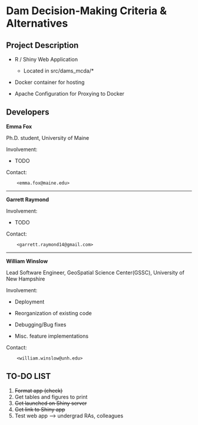 Dam Decision-Making Criteria & Alternatives
==========================

Project Description
--------------------------

* R / Shiny Web Application


	+ Located in src/dams_mcda/*


* Docker container for hosting


* Apache Configuration for Proxying to Docker


Developers
-------------------------

**Emma Fox**

Ph.D. student, University of Maine

Involvement:

* TODO

Contact:

		<emma.fox@maine.edu>

***

**Garrett Raymond**

Involvement:

* TODO

Contact:

		<garrett.raymond14@gmail.com>

***

**William Winslow**

Lead Software Engineer, GeoSpatial Science Center(GSSC), University of New Hampshire 

Involvement:

* Deployment

* Reorganization of existing code

* Debugging/Bug fixes

* Misc. feature implementations

Contact:

		<william.winslow@unh.edu>


## TO-DO LIST
1. ~~Format app (check)~~
2. Get tables and figures to print
3. ~~Get launched on Shiny server~~
4. ~~Get link to Shiny app~~
5. Test web app --> undergrad RAs, colleagues

